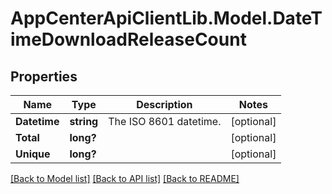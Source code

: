 # AppCenterApiClientLib.Model.DateTimeDownloadReleaseCount
## Properties

Name | Type | Description | Notes
------------ | ------------- | ------------- | -------------
**Datetime** | **string** | The ISO 8601 datetime. | [optional] 
**Total** | **long?** |  | [optional] 
**Unique** | **long?** |  | [optional] 

[[Back to Model list]](../README.md#documentation-for-models) [[Back to API list]](../README.md#documentation-for-api-endpoints) [[Back to README]](../README.md)

